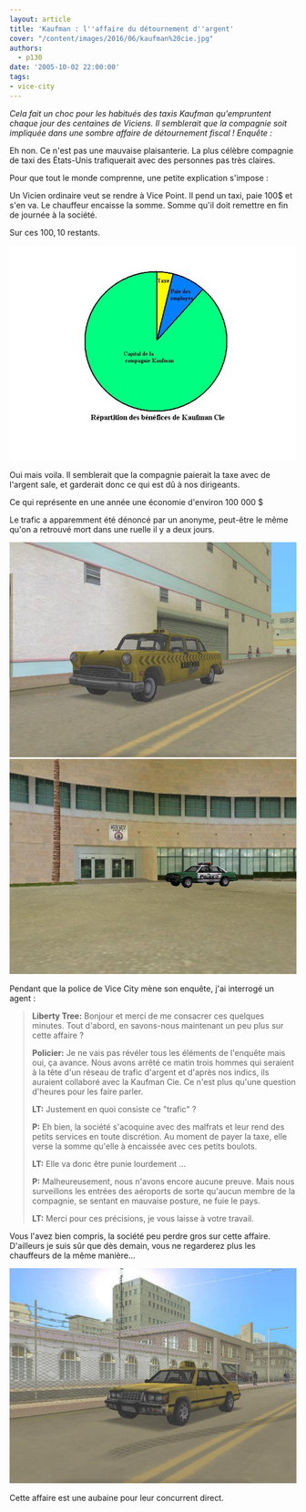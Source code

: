 ```yaml
---
layout: article
title: 'Kaufman : l''affaire du détournement d''argent'
cover: "/content/images/2016/06/kaufman%20cie.jpg"
authors:
  - p130
date: '2005-10-02 22:00:00'
tags:
- vice-city
---
```


_Cela fait un choc pour les habitués des taxis Kaufman qu'empruntent chaque jour des centaines de Viciens. Il semblerait que la compagnie soit impliquée dans une sombre affaire de détournement fiscal ! Enquête :_

Eh non. Ce n'est pas une mauvaise plaisanterie. La plus célèbre compagnie de taxi des États-Unis trafiquerait avec des personnes pas très claires.

Pour que tout le monde comprenne, une petite explication s'impose :

Un Vicien ordinaire veut se rendre à Vice Point. Il pend un taxi, paie 100$ et s'en va. Le chauffeur encaisse la somme. Somme qu'il doit remettre en fin de journée à la société.

Sur ces 100$, 10% servent à payer les employés et 5% servent à payer la taxe qui revient à l’État. La société garde les 85$ restants.

![](/content/images/2005/01/garphique.jpg)

Oui mais voila. Il semblerait que la compagnie paierait la taxe avec de l'argent sale, et garderait donc ce qui est dû à nos dirigeants.

Ce qui représente en une année une économie d'environ 100 000 $

Le trafic a apparemment été dénoncé par un anonyme, peut-être le même qu'on a retrouvé mort dans une ruelle il y a deux jours.

![](/content/images/2005/01/taxi%20kaufman.jpg)
![](/content/images/2005/01/police%20VC.jpg)

Pendant que la police de Vice City mène son enquête, j'ai interrogé un agent :

> **Liberty Tree:** Bonjour et merci de me consacrer ces quelques minutes. Tout d'abord, en savons-nous maintenant un peu plus sur cette affaire ?
> 
> **Policier:** Je ne vais pas révéler tous les éléments de l'enquête mais oui, ça avance. Nous avons arrêté ce matin trois hommes qui seraient à la tête d'un réseau de trafic d'argent et d'après nos indics, ils auraient collaboré avec la Kaufman Cie. Ce n'est plus qu'une question d'heures pour les faire parler.
> 
> **LT:** Justement en quoi consiste ce "trafic" ?
> 
> **P:** Eh bien, la société s'acoquine avec des malfrats et leur rend des petits services en toute discrétion. Au moment de payer la taxe, elle verse la somme qu'elle à encaissée avec ces petits boulots.
> 
> **LT:** Elle va donc être punie lourdement ...
> 
> **P:** Malheureusement, nous n'avons encore aucune preuve. Mais nous surveillons les entrées des aéroports de sorte qu'aucun membre de la compagnie, se sentant en mauvaise posture, ne fuie le pays.
> 
> **LT:** Merci pour ces précisions, je vous laisse à votre travail.

Vous l'avez bien compris, la société peu perdre gros sur cette affaire. D'ailleurs je suis sûr que dès demain, vous ne regarderez plus les chauffeurs de la même manière...

![](/content/images/2005/01/taxi%20concurrent.jpg)

Cette affaire est une aubaine pour leur concurrent direct.